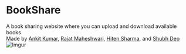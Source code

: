 # BookShare
A book sharing website where you can upload and download available books<br/>
Made by [Ankit Kumar](https://github.com/ankitrekha01), [Rajat Maheshwari](https://github.com/rajatmaheshwari2512), [Hiten Sharma](https://github.com/hitenSharm), and [Shubh Deo](https://github.com/ShubhDeo)<br/>
![Imgur](https://i.imgur.com/Lz3Q7LZ.jpg)
